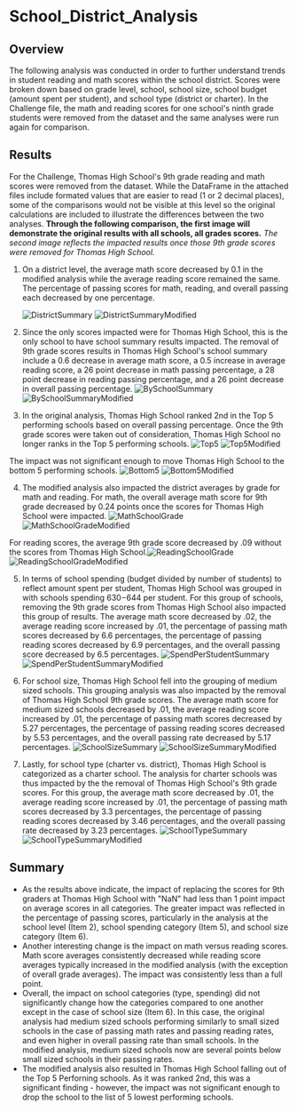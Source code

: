 # School_District_Analysis
## Overview
The following analysis was conducted in order to further understand trends in student reading and math scores within the school district. Scores were broken down based on grade level, school, school size, school budget (amount spent per student), and school type (district or charter). In the Challenge file, the math and reading scores for one school's ninth grade students were removed from the dataset and the same analyses were run again for comparison. 

## Results
For the Challenge, Thomas High School's 9th grade reading and math scores were removed from the dataset. While the DataFrame in the attached files include formated values that are easier to read (1 or 2 decimal places), some of the comparisons would not be visible at this level so the original calculations are included to illustrate the differences between the two analyses.
**Through the following comparison, the first image will demonstrate the original results with all schools, all grades scores.** 
*The second image reflects the impacted results once those 9th grade scores were removed for Thomas High School.* 

1.  On a district level, the average math score decreased by 0.1 in the modified analysis while the average reading score remained the same. The percentage of passing scores for math, reading, and overall passing each decreased by one percentage.

     ![DistrictSummary](Resources/DistrictSummary.png) 
     ![DistrictSummaryModified](Resources/DistrictSummaryModified.png)

2.  Since the only scores impacted were for Thomas High School, this is the only school to have school summary results impacted. The removal of 9th grade scores results in Thomas High School's school summary include a 0.6 decrease in average math score, a 0.5 increase in average reading score, a 26 point decrease in math passing percentage, a 28 point decrease in reading passing percentage, and a 26 point decrease in overall passing percentage. 
![BySchoolSummary](Resources/BySchoolSummary.png) ![BySchoolSummaryModified](Resources/BySchoolSummaryModified.png)

3.  In the original analysis, Thomas High School ranked 2nd in the Top 5 performing schools based on overall passing percentage. Once the 9th grade scores were taken out of consideration, Thomas High School no longer ranks in the Top 5 performing schools. 
![Top5](Resources/Top5.png) ![Top5Modified](Resources/Top5Modified.png)

The impact was not significant enough to move Thomas High School to the bottom 5 performing schools. 
![Bottom5](Resources/Bottom5.png) ![Bottom5Modified](Resources/Bottom5Modified.png)

4. The modified analysis also impacted the district averages by grade for math and reading. For math, the overall average math score for 9th grade decreased by 0.24 points once the scores for Thomas High School were impacted. 
![MathSchoolGrade](Resources/MathSchoolGrade.png) ![MathSchoolGradeModified](Resources/MathSchoolGradeModified.png)

For reading scores, the average 9th grade score decreased by .09 without the scores from Thomas High School.![ReadingSchoolGrade](Resources/ReadingSchoolGrade.png) ![ReadingSchoolGradeModified](Resources/ReadingSchoolGradeModified.png)

5. In terms of school spending (budget divided by number of students) to reflect amount spent per student, Thomas High School was grouped in with schools spending $630-$644 per student. For this group of schools, removing the 9th grade scores from Thomas High School also impacted this group of results. The average math score decreased by .02, the average reading score increased by .01, the percentage of passing math scores decreased by 6.6 percentages, the percentage of passing reading scores decreased by 6.9 percentages, and the overall passing score decreased by 6.5 percentages. 
![SpendPerStudentSummary](Resources/SpendPerStudentSummary.png) ![SpendPerStudentSummaryModified](Resources/SpendPerStudentSummaryModified.png)

6.  For school size, Thomas High School fell into the grouping of medium sized schools. This grouping analysis was also impacted by the removal of Thomas High School 9th grade scores. The average math score for medium sized schools decreased by .01, the average reading score increased by .01, the percentage of passing math scores decreased by 5.27 percentages, the percentage of passing reading scores decreased by 5.53 percentages, and the overall passing rate decreased by 5.17 percentages. 
![SchoolSizeSummary](Resources/SchoolSizeSummary.png) ![SchoolSizeSummaryModified](Resources/SchoolSizeSummaryModified.png)

 7. Lastly, for school type (charter vs. district), Thomas High School is categorized as a charter school. The analysis for charter schools was thus impacted by the the removal of Thomas High School's 9th grade scores. For this group, the average math score decreased by .01, the average reading score increased by .01, the percentage of passing math scores decreased by 3.3 percentages, the percentage of passing reading scores decreased by 3.46 percentages, and the overall passing rate decreased by 3.23 percentages.
 ![SchoolTypeSummary](Resources/SchoolTypeSummary.png) ![SchoolTypeSummaryModified](Resources/SchoolTypeSummaryModified.png)
 
 ## Summary
 - As the results above indicate, the impact of replacing the scores for 9th graders at Thomas High School with "NaN" had less than 1 point impact on average scores in all categories. The greater impact was reflected in the percentage of passing scores, particularly in the analysis at the school level (Item 2), school spending category (Item 5), and school size category (Item 6). 
 - Another interesting change is the impact on math versus reading scores. Math score averages consistently decreased while reading score averages typically increased in the modified analysis (with the exception of overall grade averages). The impact was consistently less than a full point. 
 - Overall, the impact on school categories (type, spending) did not significantly change how the categories compared to one another except in the case of school size (Item 6). In this case, the original analysis had medium sized schools performing similarly to small sized schools in the case of passing math rates and passing reading rates, and even higher in overall passing rate than small schools. In the modified analysis, medium sized schools now are several points below small sized schools in their passing rates. 
 - The modified analysis also resulted in Thomas High School falling out of the Top 5 Perforning schools. As it was ranked 2nd, this was a significant finding - however, the impact was not significant enough to drop the school to the list of 5 lowest performing schools.
 
